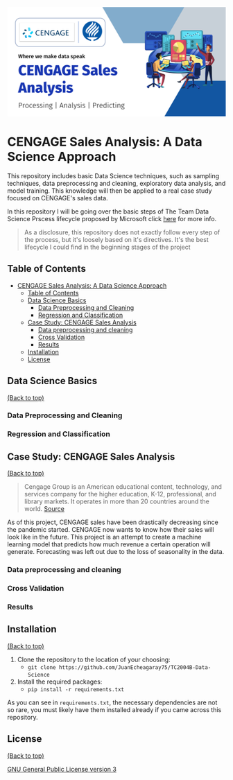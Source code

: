 <img src='banner-1.png' width='800'>

# CENGAGE Sales Analysis: A Data Science Approach

This repository includes basic Data Science techniques, such as sampling techniques, data preprocessing and cleaning, exploratory data analysis, and model training. This knowledge will then be applied to a real case study focused on CENGAGE's sales data.

In this repository I will be going over the basic steps of The Team Data Science Prscess lifecycle proposed by Microsoft click [here](https://docs.microsoft.com/en-us/azure/architecture/data-science-process/lifecycle) for more info.

> As a disclosure, this repository does not exactly follow every step of the process, but it's loosely based on it's directives. It's the best lifecycle I could find in the beginning stages of the project

## Table of Contents

- [CENGAGE Sales Analysis: A Data Science Approach](#cengage-sales-analysis-a-data-science-approach)
  - [Table of Contents](#table-of-contents)
  - [Data Science Basics](#data-science-basics)
    - [Data Preprocessing and Cleaning](#data-preprocessing-and-cleaning)
    - [Regression and Classification](#regression-and-classification)
  - [Case Study: CENGAGE Sales Analysis](#case-study-cengage-sales-analysis)
    - [Data preprocessing and cleaning](#data-preprocessing-and-cleaning-1)
    - [Cross Validation](#cross-validation)
    - [Results](#results)
  - [Installation](#installation)
  - [License](#license)

## Data Science Basics

[(Back to top)](#table-of-contents)

### Data Preprocessing and Cleaning

### Regression and Classification

## Case Study: CENGAGE Sales Analysis

[(Back to top)](#table-of-contents)

> Cengage Group is an American educational content, technology, and services company for the higher education, K-12, professional, and library markets. It operates in more than 20 countries around the world. [Source](https://en.wikipedia.org/wiki/Cengage)

As of this project, CENGAGE sales have been drastically decreasing since the pandemic started. CENGAGE now wants to know how their sales will look like in the future. This project is an attempt to create a machine learning model that predicts how much revenue a certain operation will generate. Forecasting was left out due to the loss of seasonality in the data.

### Data preprocessing and cleaning

### Cross Validation

### Results

## Installation

[(Back to top)](#table-of-contents)

1. Clone the repository to the location of your choosing:
    - `git clone https://github.com/JuanEcheagaray75/TC2004B-Data-Science`
2. Install the required packages:
    - `pip install -r requirements.txt`

As you can see in `requirements.txt`, the necessary dependencies are not so rare, you must likely have them installed already if you came across this repository.

## License

[(Back to top)](#table-of-contents)

[GNU General Public License version 3](https://opensource.org/licenses/GPL-3.0)

